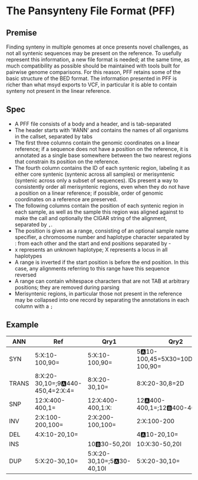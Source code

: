 # The Pansynteny File Format (PFF)

## Premise
Finding synteny in multiple genomes at once presents novel challenges, as not all syntenic sequences may be present on the reference.
To usefully represent this information, a new file format is needed; at the same time, as much compatibility as possible should be maintained with tools built for pairwise genome comparisons.
For this reason, PFF retains some of the basic structure of the BED format.
The information presented in PFF is richer than what msyd exports to VCF, in particular it is able to contain synteny not present in the linear reference.

## Spec
- A PFF file consists of a body and a header, and is tab-separated
- The header starts with '\#ANN' and contains the names of all organisms in the callset, separated by tabs
- The first three columns contain the genomic coordinates on a linear reference; if a sequence does not have a position on the reference, it is annotated as a single base somewhere between the two nearest regions that constrain its position on the reference.
- The fourth column contains the ID of each syntenic region, labeling it as either core syntenic (syntenic across all samples) or merisyntenic (syntenic across only a subset of sequences). IDs present a way to consistently order all merisyntenic regions, even when they do not have a position on a linear reference; if possible, order of genomic coordinates on a reference are preserved.
- The following columns contain the position of each syntenic region in each sample, as well as the sample this region was aligned against to make the call and optionally the CIGAR string of the alignment, separated by `,`.
- The position is given as a range, consisting of an optional sample name specifier, a chromosome number and haplotype character separated by : from each other and the start and end positions separated by -
- x represents an unknown haplotype; X represents a locus in all haplotypes
- A range is inverted if the start position is before the end position. In this case, any alignments referring to this range have this sequence reversed
- A range can contain whitespace characters that are not TAB at arbitrary positions; they are removed during parsing
- Merisyntenic regions, in particular those not present in the reference may be collapsed into one record by separating the annotations in each column with a `;`

## Example

ANN|	Ref|	Qry1|	Qry2
-|	-|	-|	-
SYN|	5:X:10-100,90=|	5:X:10-100,90=|	5:a:10-100,45=5X30=10D;5:b:10-100,90=
TRANS|	8:X:20-30,10=;9:a:440-450,4=2:X:4=|	8:X:20-30,10=|	8:X:20-30,8=2D
SNP|	12:X:400-400,1=|	12:X:400-400,1:X:|	12:a:400-400,1=;12:b:400-4001:X:
INV|	2:X:100-200,100=|	2:X:200-100,100=|	2:X:100-200
DEL|	4:X:10-20,10=|	|	4:a:10-20,10=
INS|	|	10:b:30-50,20I|	10:X:30-50,20I
DUP|	5:X:20-30,10=|	5:X:20-30,10=;5:a:30-40,10I|	5:X:20-30,10=

